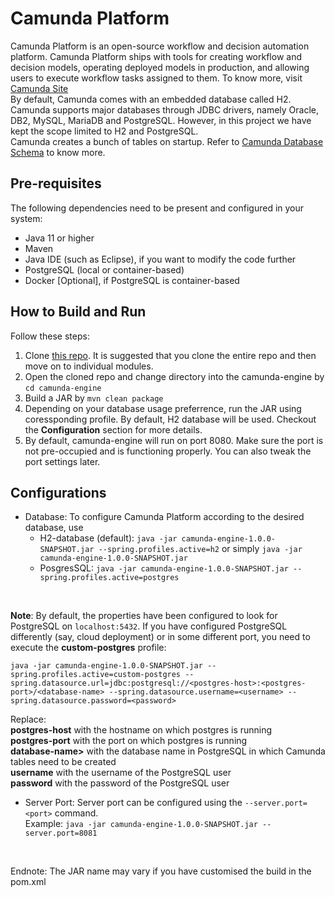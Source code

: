 # Camunda Platform
Camunda Platform is an open-source workflow and decision automation platform. Camunda Platform ships with tools for creating workflow and decision models, operating deployed models in production, and allowing users to execute workflow tasks assigned to them. To know more, visit [Camunda Site](https://camunda.com/)
<br />
By default, Camunda comes with an embedded database called H2. Camunda supports major databases through JDBC drivers, namely Oracle, DB2, MySQL, MariaDB and PostgreSQL. However, in this project we have kept the scope limited to H2 and PostgreSQL.<br />
Camunda creates a bunch of tables on startup. Refer to [Camunda Database Schema](https://docs.camunda.org/manual/7.16/user-guide/process-engine/database/database-schema/) to know more.

## Pre-requisites
The following dependencies need to be present and configured in your system:
* Java 11 or higher
* Maven
* Java IDE (such as Eclipse), if you want to modify the code further
* PostgreSQL (local or container-based)
* Docker [Optional], if PostgreSQL is container-based

## How to Build and Run
Follow these steps:
1. Clone [this repo](https://github.com/darkhorse1998/Camunda.git). It is suggested that you clone the entire repo and then move on to individual modules.
2. Open the cloned repo and change directory into the camunda-engine by ```cd camunda-engine```
3. Build a JAR by ```mvn clean package```
4. Depending on your database usage preferrence, run the JAR using coressponding profile. By default, H2 database will be used. Checkout the **Configuration** section for more details.
5. By default, camunda-engine will run on port 8080. Make sure the port is not pre-occupied and is functioning properly. You can also tweak the port settings later.

## Configurations
* Database: To configure Camunda Platform according to the desired database, use
    * H2-database (default): ```java -jar camunda-engine-1.0.0-SNAPSHOT.jar --spring.profiles.active=h2``` or simply ```java -jar camunda-engine-1.0.0-SNAPSHOT.jar```
    * PosgresSQL: ```java -jar camunda-engine-1.0.0-SNAPSHOT.jar --spring.profiles.active=postgres```
<br />

**Note**: By default, the properties have been configured to look for PostgreSQL on ```localhost:5432```. If you have configured PostgreSQL differently (say, cloud deployment) or in some different port, you need to execute the **custom-postgres** profile:<br />

```
java -jar camunda-engine-1.0.0-SNAPSHOT.jar --spring.profiles.active=custom-postgres --spring.datasource.url=jdbc:postgresql://<postgres-host>:<postgres-port>/<database-name> --spring.datasource.username=<username> --spring.datasource.password=<password>
```
Replace:<br />
**postgres-host** with the hostname on which postgres is running<br />
**postgres-port** with the port on which postgres is running<br />
**database-name>** with the database name in PostgreSQL in which Camunda tables need to be created<br />
**username** with the username of the PostgreSQL user<br />
**password** with the password of the PostgreSQL user

* Server Port: Server port can be configured using the ```--server.port=<port>``` command.<br />
Example: ```java -jar camunda-engine-1.0.0-SNAPSHOT.jar --server.port=8081```
<br />

Endnote: The JAR name may vary if you have customised the build in the pom.xml
